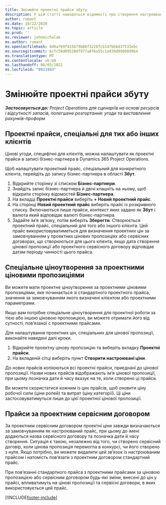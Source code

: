 ```yaml
---
title: Змінюйте проектні прайси збуту
description: У цій статті наводяться відомості про створення настроюваних прайсів збуту.
author: rumant
ms.date: 10/22/2020
ms.topic: article
ms.prod: ''
ms.reviewer: johnmichalak
ms.author: rumant
ms.openlocfilehash: 8d0a769f415679b08f3228fcb14fbbbd37533ebc
ms.sourcegitcommit: 6cfc50d89528df977a8f6a55c1ad39d99800d9b4
ms.translationtype: MT
ms.contentlocale: uk-UA
ms.lasthandoff: 06/03/2022
ms.locfileid: "8911943"
---
```

# <a name="override-project-sales-price-lists"></a>Змінюйте проектні прайси збуту

_**Застосовується до:** Project Operations для сценаріїв на основі ресурсів і відсутності запасів, полегшене розгортання: угоди та виставлення рахунків-проформ_

## <a name="customer-specific-project-price-lists"></a>Проектні прайси, спеціальні для тих або інших клієнтів

Цінові угоди, специфічні для клієнтів, можна налаштувати як проектні прайси в записі бізнес-партнера в Dynamics 365 Project Operations.

Щоб налаштувати проектний прайс, спеціальний для конкретного клієнта, перейдіть до запису бізнес-партнера в області **Збут**.

1. Відкрийте сторінку зі списком **Бізнес-партнери**.
2. Знайдіть запис бізнес-партнера й двічі клацніть на ньому, щоб відкрити сторінку відомостей **Бізнес-партнера**.
3. На вкладці **Проектні прайси** виберіть **+ Новий проектний прайс**.
4. На сторінці **Новий проектний прайс** виберіть прайс із розкривного списку. Включаються лише прайси, контекст яких задано як **Збут** і валюта який відповідає валюті бізнес-партнера.
5. Задайте ім’я зв’язку, потім виберіть **Зберегти**. Створюється проектний прайс, спеціальний для того або іншого клієнта. Цей прайс використовуватиметься для визначення проектних цін за замовчуванням у проектних цінових пропозиціях або сервісних договорах, що створюються для цього клієнта, якщо дата створення цінової пропозиції або проектного сервісного договору відповідає датам періоду чинності цього прайса.

## <a name="custom-pricing-on-project-quotes"></a>Спеціальне ціноутворення за проектними ціновими пропозиціями

Ви можете мати проектне ціноутворення за проектними ціновими пропозиціями, яке починається зі стандартного проектного прайса, значення за замовчуванням якого визначені клієнтом або проектними параметрами.

Якщо вам потрібне спеціальне ціноутворення для проектної роботи за тією або іншою ціновою пропозицією, ви можете отримати його від сутності, пов’язаної с проектними прайсами.

Для налаштування проектних цін, спеціальних для цінової пропозиції, виконайте наведені далі кроки.

1. Відкрийте проектну цінову пропозицію та виберіть вкладку **Проектні прайси**.
2. На вкладеній сітці виберіть пункт **Створити настроювані ціни**.

До нових прайсів копіюються всі проектні прайси, приєднані до цінової пропозиції. Назви нових прайсів відображають ім’я цінової пропозиції, при цьому позначка дати й часу вказує на те, коли створено ці прайси.

Ви можете скористатися кожним із цих прайсів, щоб оновити ціну робочої сили (ціни ролей) та витрат (ціну категорії). Ці ціни застосовуватимуться лише до цієї проектної цінової пропозиції.

## <a name="price-lists-on-a-project-contract"></a>Прайси за проектним сервісним договором

За проектним сервісним договором проектні ціни завжди визначаються за замовчуванням як настроюваний прайс, при цьому до імені додаються назва сервісного договору та позначка дати й часу створення. Ситуація є такою, незалежно від того, чи створено сервісний договір, коли цінова пропозиція перемогла в конкурсі, чи його створено з нуля. Якщо потрібно, ви можете видалити цей зв’язок із настроюваним прайсом і натомість пов’язати з проектним договором стандартний прайс.

При пов’язанні стандартного прайса з проектними прайсами за ціновою пропозицією або сервісним договором будь-які зміни, внесені до цін у прайсі, впливатимуть на цінові пропозиції та сервісні договори, в яких використовується цей прайс.


[!INCLUDE[footer-include](../includes/footer-banner.md)]